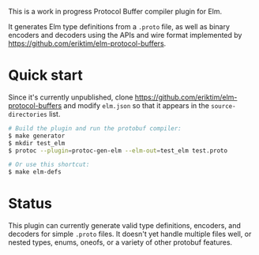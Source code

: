 This is a work in progress Protocol Buffer compiler plugin for Elm.

It generates Elm type definitions from a `.proto` file, as well as
binary encoders and decoders using the APIs and wire format
implemented by <https://github.com/eriktim/elm-protocol-buffers>.

# Quick start

Since it's currently unpublished, clone
https://github.com/eriktim/elm-protocol-buffers and modify `elm.json`
so that it appears in the `source-directories` list.

```bash
# Build the plugin and run the protobuf compiler:
$ make generator
$ mkdir test_elm
$ protoc --plugin=protoc-gen-elm --elm-out=test_elm test.proto

# Or use this shortcut:
$ make elm-defs
```

# Status

This plugin can currently generate valid type definitions, encoders,
and decoders for simple `.proto` files. It doesn't yet handle multiple
files well, or nested types, enums, oneofs, or a variety of other
protobuf features.
